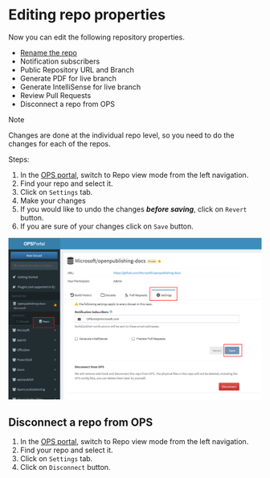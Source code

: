 # Editing repo properties

Now you can edit the following repository properties.

* [Rename the repo](rename-repo.md)
* Notification subscribers
* Public Repository URL and Branch
* Generate PDF for live branch
* Generate IntelliSense for live branch
* Review Pull Requests
* Disconnect a repo from OPS


> [!NOTE]
> Changes are done at the individual repo level, so you need to do the changes for each of the repos.

Steps:

1. In the [OPS portal](https://OPS), switch to Repo view mode from the left navigation.
2. Find your repo and select it. 
3. Click on `Settings` tab.
4. Make your changes 
5. If you would like to undo the changes ***before saving***, click on `Revert` button.
6. If you are sure of your changes click on `Save` button.

![edit repo properties](../images/portal_editrepoproperties.png)

## Disconnect a repo from OPS
1. In the [OPS portal](https://OPS), switch to Repo view mode from the left navigation.
2. Find your repo and select it. 
3. Click on `Settings` tab.
4. Click on `Disconnect` button. 
